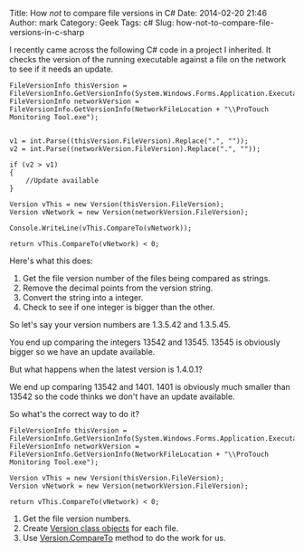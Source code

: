 Title: How _not_ to compare file versions in C#
Date: 2014-02-20 21:46
Author: mark
Category: Geek
Tags: c#
Slug: how-not-to-compare-file-versions-in-c-sharp

I recently came across the following C# code in a project I inherited. It checks the version of the running executable against a file on the network to see if it needs an update.

    FileVersionInfo thisVersion = FileVersionInfo.GetVersionInfo(System.Windows.Forms.Application.ExecutablePath);
    FileVersionInfo networkVersion = FileVersionInfo.GetVersionInfo(NetworkFileLocation + "\\ProTouch Monitoring Tool.exe");

    
    v1 = int.Parse((thisVersion.FileVersion).Replace(".", ""));
    v2 = int.Parse((networkVersion.FileVersion).Replace(".", ""));
    
    if (v2 > v1)
    {
        //Update available
    }

    Version vThis = new Version(thisVersion.FileVersion);
    Version vNetwork = new Version(networkVersion.FileVersion);
    
    Console.WriteLine(vThis.CompareTo(vNetwork));
    
    return vThis.CompareTo(vNetwork) < 0;

Here's what this does:

1. Get the file version number of the files being compared as strings.
2. Remove the decimal points from the version string.
3. Convert the string into a integer.
4. Check to see if one integer is bigger than the other.

So let's say your version numbers are 1.3.5.42 and 1.3.5.45.

You end up comparing the integers 13542 and 13545. 13545 is obviously bigger so we have an update available.

But what happens when the latest version is 1.4.0.1?

We end up comparing 13542 and 1401. 1401 is obviously much smaller than 13542 so the code thinks we don't have an update available.

So what's the correct way to do it?

    FileVersionInfo thisVersion = FileVersionInfo.GetVersionInfo(System.Windows.Forms.Application.ExecutablePath);
    FileVersionInfo networkVersion = FileVersionInfo.GetVersionInfo(NetworkFileLocation + "\\ProTouch Monitoring Tool.exe");
    
    Version vThis = new Version(thisVersion.FileVersion);
    Version vNetwork = new Version(networkVersion.FileVersion);
    
    return vThis.CompareTo(vNetwork) < 0;

1. Get the file version numbers.
2. Create [Version class objects](https://msdn.microsoft.com/en-us/library/System.Version(v=vs.110).aspx) for each file.
3. Use [Version.CompareTo](https://msdn.microsoft.com/en-us/library/a5ts8tb6(v=vs.110).aspx) method to do the work for us.
